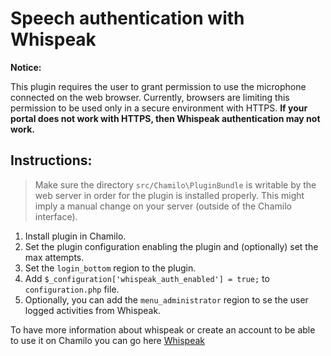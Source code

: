 Speech authentication with Whispeak
===================================

**Notice:**

This plugin requires the user to grant permission to use the microphone connected on the web browser. Currently,
browsers are limiting this permission to be used only in a secure environment with HTTPS. 
**If your portal does not work with HTTPS, then Whispeak authentication may not work.**

Instructions:
-------------

> Make sure the directory `src/Chamilo\PluginBundle` is writable by the web server in order for the plugin is installed
> properly. This might imply a manual change on your server (outside of the Chamilo interface).

1. Install plugin in Chamilo.
2. Set the plugin configuration enabling the plugin and (optionally) set the max attempts. 
3. Set the `login_bottom` region to the plugin. 
4. Add `$_configuration['whispeak_auth_enabled'] = true;` to `configuration.php` file.
5. Optionally, you can add the `menu_administrator` region to se the user logged activities from Whispeak.

To have more information about whispeak or create an account to be able to use it on Chamilo you can go here <a href="https://whispeak.io/elearning/?source=chamilo">Whispeak</a>
